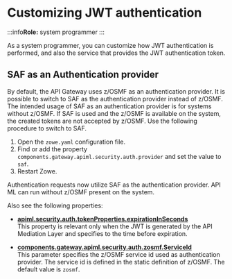 # Customizing JWT authentication 

:::info**Role:** system programmer
:::

As a system programmer, you can customize how JWT authentication is performed, and also the service that provides the JWT authentication token.

## SAF as an Authentication provider

By default, the API Gateway uses z/OSMF as an authentication provider. It is possible to switch to SAF as the authentication
provider instead of z/OSMF. The intended usage of SAF as an authentication provider is for systems without z/OSMF.
If SAF is used and the z/OSMF is available on the system, the created tokens are not accepted by z/OSMF. Use
the following procedure to switch to SAF. 
     
1. Open the `zowe.yaml` configuration file.
2. Find or add the property `components.gateway.apiml.security.auth.provider` and set the value to `saf`.
3. Restart Zowe.

Authentication requests now utilize SAF as the authentication provider. API ML can run without z/OSMF present on the system. 

Also see the following properties:
    
* **[apiml.security.auth.tokenProperties.expirationInSeconds](./api-mediation/api-mediation-internal-configuration/#runtime-configuration)**  
    This property is relevant only when the JWT is generated by the API Mediation Layer and specifies to the time before expiration.

* **[components.gateway.apiml.security.auth.zosmf.ServiceId](./api-mediation/api-gateway-configuration/#runtime-configuration)**  
        This parameter specifies the z/OSMF service id used as authentication provider. The service id is defined in the static definition of z/OSMF. The default value is `zosmf`.
